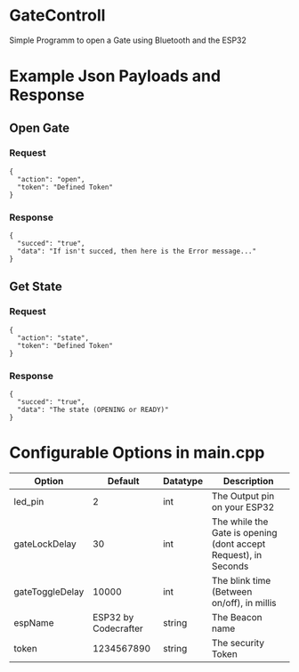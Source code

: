 # GateControll
 Simple Programm to open a Gate using Bluetooth and the ESP32
 
 # Example Json Payloads and Response
 ## Open Gate
 ### Request
```
{
  "action": "open",
  "token": "Defined Token"
}
```
### Response
```
{
  "succed": "true",
  "data": "If isn't succed, then here is the Error message..."
}
```
## Get State
### Request
```
{
  "action": "state",
  "token": "Defined Token"
}
```
### Response
```
{
  "succed": "true",
  "data": "The state (OPENING or READY)"
}
```
# Configurable Options in main.cpp
| Option | Default | Datatype | Description |
| --- | --- | --- | --- |
| led_pin | 2 | int | The Output pin on your ESP32 |
| gateLockDelay | 30 | int | The while the Gate is opening (dont accept Request), in Seconds |
| gateToggleDelay | 10000 | int | The blink time (Between on/off), in millis |
| espName | ESP32 by Codecrafter | string | The Beacon name |
| token | 1234567890 | string | The security Token |
